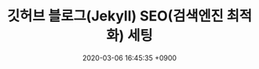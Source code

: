 ---
title: "깃허브 블로그(Jekyll) SEO(검색엔진 최적화) 세팅"
excerpt: "검색엔진이 이해하기 쉽도록 홈페이지 구조를 설정하여 포털 사이트 상위에 노출시키는 방법"
date: 2020-03-06 16:45:35 +0900
categories: [개발도구]
tags: [github, blog, seo]
---